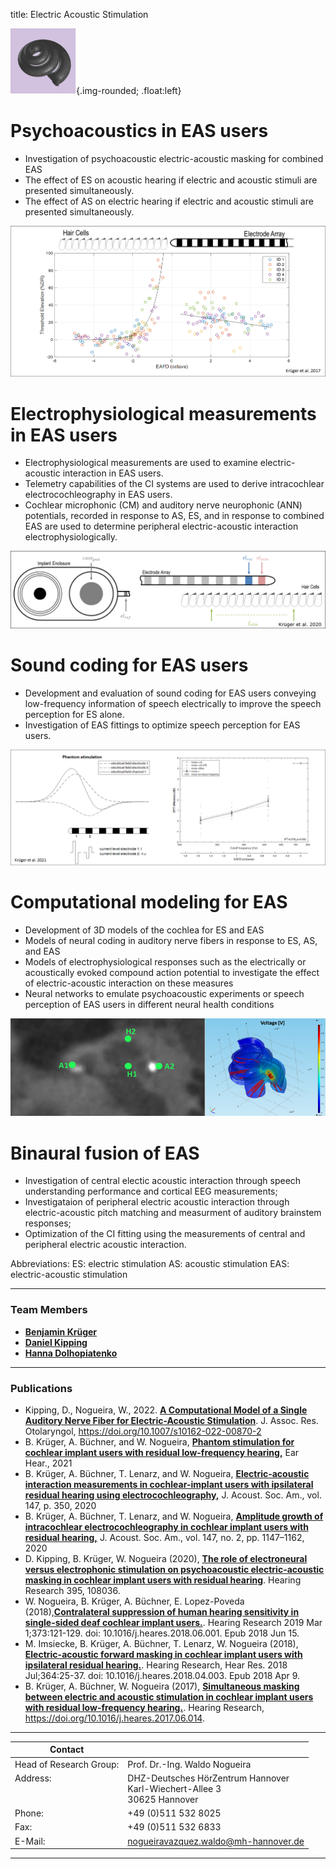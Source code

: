 title: Electric Acoustic Stimulation

![EAS](modelling.png){.img-rounded; .float:left}

# Psychoacoustics in EAS users
* Investigation of psychoacoustic electric-acoustic masking for combined EAS
* The effect of ES on acoustic hearing if electric and acoustic stimuli are presented simultaneously.
* The effect of AS on electric hearing if electric and acoustic stimuli are presented simultaneously.

![Schematic drawing of an CI electrode array and some nearby hair cells.](PsychoacousticsinEASusers.png)

# Electrophysiological measurements in EAS users
* Electrophysiological measurements are used to examine electric-acoustic interaction in EAS users.
* Telemetry capabilities of the CI systems are used to derive intracochlear electrocochleography in EAS users.
* Cochlear microphonic (CM) and auditory nerve neurophonic (ANN) potentials, recorded in response to AS, ES, and in response to combined EAS are used to determine peripheral electric-acoustic interaction electrophysiologically.

![Schematic drawing of an ECochG measurement.](ElectrophysiologicalmeasurementsinEASusers.png)

# Sound coding for EAS users
* Development and evaluation of sound coding for EAS users conveying low-frequency information of speech electrically to improve the speech perception for ES alone.
* Investigation of EAS fittings to optimize speech perception for EAS users.

![Sound coding for EAS users.](SoundcodingforEASusers.png)

# Computational modeling for EAS
* Development of 3D models of the cochlea for ES and EAS
* Models of neural coding in auditory nerve fibers in response to ES, AS, and EAS
* Models of electrophysiological responses such as the electrically or acoustically evoked compound action potential to investigate the effect of electric-acoustic interaction on these measures
* Neural networks to emulate psychoacoustic experiments or speech perception of EAS users in different neural health conditions

![Schematic drawing of a cochlear modell.](eas.jpg)

# Binaural fusion of EAS 
* Investigation of central electic acoustic interaction through speech understanding performance and cortical EEG measurements;
* Investigataion of peripheral electric acoustic interaction through electric-acoustic pitch matching and measurment of auditory brainstem responses; 
* Optimization of the CI fitting  using the measurements of central and peripheral electric acoustic interaction. 

Abbreviations:
ES:          electric stimulation
AS:         acoustic stimulation
EAS:       electric-acoustic stimulation

---

### Team Members

* **[Benjamin Krüger](https://vianna.de/01_workgroups/nogueira/staff/benjamin.html)**
* **[Daniel Kipping](https://vianna.de/01_workgroups/nogueira/staff/daniel.html)**
* **[Hanna Dolhopiatenko](https://vianna.de/01_workgroups/nogueira/staff/hanna.html)**

---
### Publications
* Kipping, D., Nogueira, W., 2022. **[A Computational Model of a Single Auditory Nerve Fiber for Electric-Acoustic Stimulation](https://doi.org/10.1007/s10162-022-00870-2)**. J. Assoc. Res. Otolaryngol, https://doi.org/10.1007/s10162-022-00870-2
* B. Krüger, A. Büchner, and W. Nogueira, **[Phantom stimulation for cochlear implant users with residual low-frequency hearing,](https://journals.lww.com/ear-hearing/Fulltext/2022/03000/Phantom_Stimulation_for_Cochlear_Implant_Users.34.aspx)** Ear Hear., 2021
* B. Krüger, A. Büchner, T. Lenarz, and W. Nogueira, **[Electric-acoustic interaction measurements in cochlear-implant users with ipsilateral residual hearing using electrocochleography,](https://asa.scitation.org/doi/10.1121/10.0000577)** J. Acoust. Soc. Am., vol. 147, p. 350, 2020
* B. Krüger, A. Büchner, T. Lenarz, and W. Nogueira, **[Amplitude growth of intracochlear electrocochleography in cochlear implant users with residual hearing,](https://asa.scitation.org/doi/10.1121/10.0000744)** J. Acoust. Soc. Am., vol. 147, no. 2, pp. 1147–1162, 2020
* D. Kipping, B. Krüger, W. Nogueira (2020), **[The role of electroneural versus electrophonic stimulation on psychoacoustic electric-acoustic masking in cochlear implant users with residual hearing](https://www.sciencedirect.com/science/article/pii/S0378595520303075?via%3Dihub)**.  Hearing Research 395, 108036. 
* W. Nogueira, B. Krüger, A. Büchner, E. Lopez-Poveda (2018),**[Contralateral suppression of human hearing sensitivity in single-sided deaf cochlear implant users.](https://www.sciencedirect.com/science/article/pii/S0378595517305671?via%3Dihub)**. Hearing Research 2019 Mar 1;373:121-129. doi: 10.1016/j.heares.2018.06.001. Epub 2018 Jun 15.
* M. Imsiecke, B. Krüger, A. Büchner, T. Lenarz, W. Nogueira (2018), **[Electric-acoustic forward masking in cochlear implant users with ipsilateral residual hearing.](https://www.sciencedirect.com/science/article/pii/S0378595517305026?via%3Dihub)**. Hearing Research, Hear Res. 2018 Jul;364:25-37. doi: 10.1016/j.heares.2018.04.003. Epub 2018 Apr 9.
* B. Krüger, A. Büchner, W. Nogueira (2017), **[Simultaneous masking between electric and acoustic stimulation in cochlear implant users with residual low-frequency hearing.](http://www.sciencedirect.com/science/article/pii/S0378595517300424?via%3Dihub)**. Hearing Research, https://doi.org/10.1016/j.heares.2017.06.014.

---

| Contact                 |                            |
| ------------------------|--------------------------- |
| Head of Research Group:<br>  | Prof. Dr.-Ing. Waldo Nogueira|
| Address: <br><br><br>   | DHZ-Deutsches HörZentrum Hannover<br> Karl-Wiechert-Allee 3 <br> 30625 Hannover |
| Phone:                  | +49 (0)511 532 8025 |
| Fax:                    | +49 (0)511 532 6833 |
| E-Mail:                 |<nogueiravazquez.waldo@mh-hannover.de>|

---
